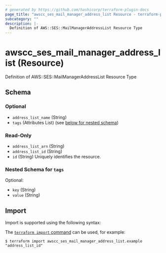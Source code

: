 ```yaml
---
# generated by https://github.com/hashicorp/terraform-plugin-docs
page_title: "awscc_ses_mail_manager_address_list Resource - terraform-provider-awscc"
subcategory: ""
description: |-
  Definition of AWS::SES::MailManagerAddressList Resource Type
---
```


# awscc_ses_mail_manager_address_list (Resource)

Definition of AWS::SES::MailManagerAddressList Resource Type



<!-- schema generated by tfplugindocs -->
## Schema

### Optional

- `address_list_name` (String)
- `tags` (Attributes List) (see [below for nested schema](#nestedatt--tags))

### Read-Only

- `address_list_arn` (String)
- `address_list_id` (String)
- `id` (String) Uniquely identifies the resource.

<a id="nestedatt--tags"></a>
### Nested Schema for `tags`

Optional:

- `key` (String)
- `value` (String)

## Import

Import is supported using the following syntax:

The [`terraform import` command](https://developer.hashicorp.com/terraform/cli/commands/import) can be used, for example:

```shell
$ terraform import awscc_ses_mail_manager_address_list.example "address_list_id"
```
